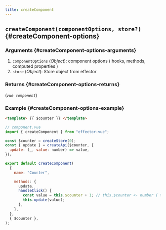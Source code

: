 ```yaml
---
title: createComponent
---
```


## `createComponent(componentOptions, store?)` {#createComponent-options}

### Arguments {#createComponent-options-arguments}

1. `componentOptions` (_Object_): component options ( hooks, methods, computed properties )
2. `store` (_Object_): Store object from effector

### Returns {#createComponent-options-returns}

(_`vue component`_)

### Example {#createComponent-options-example}

```html
<template> {{ $counter }} </template>
```

```js
// component.vue
import { createComponent } from "effector-vue";

const $counter = createStore(0);
const { update } = createApi($counter, {
  update: (_, value: number) => value,
});

export default createComponent(
  {
    name: "Counter",

    methods: {
      update,
      handleClick() {
        const value = this.$counter + 1; // this.$counter <- number ( typescript tips )
        this.update(value);
      },
    },
  },
  { $counter },
);
```
